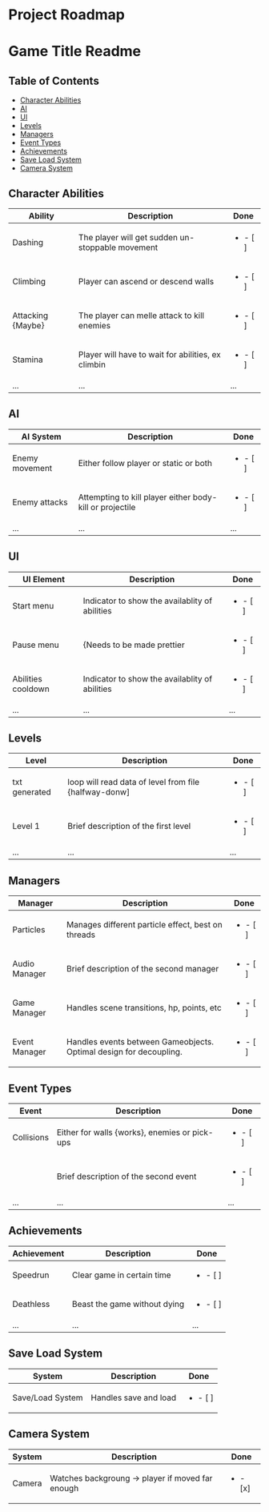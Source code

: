 # Project Roadmap
# Game Title Readme

## Table of Contents
- [Character Abilities](#character-abilities)
- [AI](#ai)
- [UI](#ui)
- [Levels](#levels)
- [Managers](#managers)
- [Event Types](#event-types)
- [Achievements](#achievements)
- [Save Load System](#save-load-system)
- [Camera System](#camera-system)


## Character Abilities
| Ability                  | Description                                              | Done |
|--------------------------|----------------------------------------------------------|------|
| Dashing                  | The player will get sudden un-stoppable movement         |  <ul><li>- [ ] </li></ul> |
| Climbing                 | Player can ascend or descend walls                       |  <ul><li>- [ ] </li></ul> |
| Attacking {Maybe}        | The player can melle attack to kill enemies              |  <ul><li>- [ ] </li></ul> |
| Stamina                  | Player will have to wait for abilities, ex climbin       |  <ul><li>- [ ] </li></ul>  |
| ...                      | ...                                                      | ...  |

## AI
| AI System                | Description                                              | Done |
|--------------------------|----------------------------------------------------------|------|
| Enemy movement           | Either follow player or static or both                   |  <ul><li>- [ ] </li></ul>  |
| Enemy attacks            | Attempting to kill player either body-kill or projectile |  <ul><li>- [ ] </li></ul>  |
| ...                      | ...                                                      | ...  |

## UI
| UI Element               | Description                                              | Done |
|--------------------------|----------------------------------------------------------|------|
| Start menu	           | Indicator to show the availablity of abilities           |  <ul><li>- [ ] </li></ul>  |
| Pause menu	           | {Needs to be made prettier                               |  <ul><li>- [ ] </li></ul>  |
| Abilities cooldown       | Indicator to show the availablity of abilities           |  <ul><li>- [ ] </li></ul>  |
| ...                      | ...                                                      | ...  |

## Levels
| Level                    | Description                                              | Done |
|--------------------------|----------------------------------------------------------|------|
| txt generated            | loop will read data of level from file {halfway-donw]    |  <ul><li>- [ ] </li></ul>  |
| Level 1                  | Brief description of the first level                     |  <ul><li>- [ ] </li></ul>  |
| ...                      | ...                                                      | ...  |

## Managers
| Manager                  | Description                                              | Done |
|--------------------------|----------------------------------------------------------|------|
| Particles                | Manages different particle effect, best on threads       |  <ul><li>- [ ] </li></ul>  |
| Audio Manager            | Brief description of the second manager                  |  <ul><li>- [ ] </li></ul>  |
| Game Manager             | Handles scene transitions, hp, points, etc               | <ul><li>- [ ] </li></ul>   |
| Event Manager            | Handles events between Gameobjects. Optimal design for decoupling.| <ul><li>- [ ] </li></ul>   |
        

## Event Types
| Event                    | Description                                              | Done |
|--------------------------|----------------------------------------------------------|------|
| Collisions               | Either for walls {works}, enemies or pick-ups            |  <ul><li>- [ ] </li></ul>  |
|                          | Brief description of the second event                    |  <ul><li>- [ ] </li></ul>  |
| ...                      | ...                                                      | ...  |

## Achievements
| Achievement              | Description                                              | Done |
|--------------------------|----------------------------------------------------------|------|
| Speedrun                 | Clear game in certain time                               |  <ul><li>- [ ] </li></ul>  |
| Deathless                | Beast the game without dying                             |  <ul><li>- [ ] </li></ul>  |
| ...                      | ...                                                      | ...  |

## Save Load System
| System                   | Description                                              | Done |
|--------------------------|----------------------------------------------------------|------|
| Save/Load System         | Handles save and load                                    |  <ul><li>- [ ] </li></ul>  |

## Camera System
| System                   | Description                                              | Done |
|--------------------------|----------------------------------------------------------|------|
| Camera                   | Watches backgroung -> player if moved far enough         |  <ul><li>- [x] </li></ul>  |

